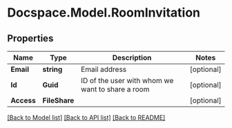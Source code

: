# Docspace.Model.RoomInvitation

## Properties

Name | Type | Description | Notes
------------ | ------------- | ------------- | -------------
**Email** | **string** | Email address | [optional] 
**Id** | **Guid** | ID of the user with whom we want to share a room | [optional] 
**Access** | **FileShare** |  | [optional] 

[[Back to Model list]](../README.md#documentation-for-models) [[Back to API list]](../README.md#documentation-for-api-endpoints) [[Back to README]](../README.md)

